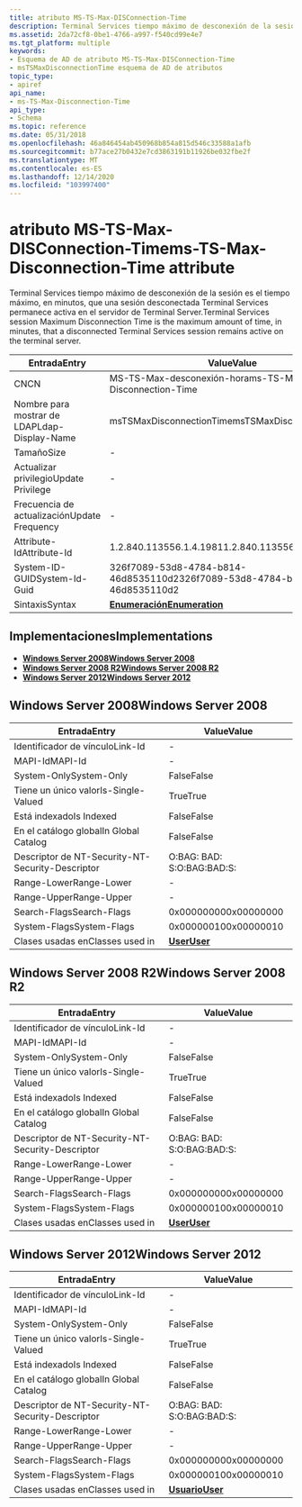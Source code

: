 ```yaml
---
title: atributo MS-TS-Max-DISConnection-Time
description: Terminal Services tiempo máximo de desconexión de la sesión es el tiempo máximo, en minutos, que una sesión desconectada Terminal Services permanece activa en el servidor de Terminal Server.
ms.assetid: 2da72cf8-0be1-4766-a997-f540cd99e4e7
ms.tgt_platform: multiple
keywords:
- Esquema de AD de atributo MS-TS-Max-DISConnection-Time
- msTSMaxDisconnectionTime esquema de AD de atributos
topic_type:
- apiref
api_name:
- ms-TS-Max-Disconnection-Time
api_type:
- Schema
ms.topic: reference
ms.date: 05/31/2018
ms.openlocfilehash: 46a846454ab450968b854a815d546c33588a1afb
ms.sourcegitcommit: b77ace27b0432e7cd3863191b11926be032fbe2f
ms.translationtype: MT
ms.contentlocale: es-ES
ms.lasthandoff: 12/14/2020
ms.locfileid: "103997400"
---
```

# <a name="ms-ts-max-disconnection-time-attribute"></a><span data-ttu-id="c3c4a-105">atributo MS-TS-Max-DISConnection-Time</span><span class="sxs-lookup"><span data-stu-id="c3c4a-105">ms-TS-Max-Disconnection-Time attribute</span></span>

<span data-ttu-id="c3c4a-106">Terminal Services tiempo máximo de desconexión de la sesión es el tiempo máximo, en minutos, que una sesión desconectada Terminal Services permanece activa en el servidor de Terminal Server.</span><span class="sxs-lookup"><span data-stu-id="c3c4a-106">Terminal Services session Maximum Disconnection Time is the maximum amount of time, in minutes, that a disconnected Terminal Services session remains active on the terminal server.</span></span>



| <span data-ttu-id="c3c4a-107">Entrada</span><span class="sxs-lookup"><span data-stu-id="c3c4a-107">Entry</span></span> | <span data-ttu-id="c3c4a-108">Value</span><span class="sxs-lookup"><span data-stu-id="c3c4a-108">Value</span></span> |
|-------------------|--------------------------------------|
| <span data-ttu-id="c3c4a-109">CN</span><span class="sxs-lookup"><span data-stu-id="c3c4a-109">CN</span></span>                | <span data-ttu-id="c3c4a-110">MS-TS-Max-desconexión-hora</span><span class="sxs-lookup"><span data-stu-id="c3c4a-110">ms-TS-Max-Disconnection-Time</span></span>         |
| <span data-ttu-id="c3c4a-111">Nombre para mostrar de LDAP</span><span class="sxs-lookup"><span data-stu-id="c3c4a-111">Ldap-Display-Name</span></span> | <span data-ttu-id="c3c4a-112">msTSMaxDisconnectionTime</span><span class="sxs-lookup"><span data-stu-id="c3c4a-112">msTSMaxDisconnectionTime</span></span>             |
| <span data-ttu-id="c3c4a-113">Tamaño</span><span class="sxs-lookup"><span data-stu-id="c3c4a-113">Size</span></span>              | \-                                   |
| <span data-ttu-id="c3c4a-114">Actualizar privilegio</span><span class="sxs-lookup"><span data-stu-id="c3c4a-114">Update Privilege</span></span>  | \-                                   |
| <span data-ttu-id="c3c4a-115">Frecuencia de actualización</span><span class="sxs-lookup"><span data-stu-id="c3c4a-115">Update Frequency</span></span>  | \-                                   |
| <span data-ttu-id="c3c4a-116">Attribute-Id</span><span class="sxs-lookup"><span data-stu-id="c3c4a-116">Attribute-Id</span></span>      | <span data-ttu-id="c3c4a-117">1.2.840.113556.1.4.1981</span><span class="sxs-lookup"><span data-stu-id="c3c4a-117">1.2.840.113556.1.4.1981</span></span>              |
| <span data-ttu-id="c3c4a-118">System-ID-GUID</span><span class="sxs-lookup"><span data-stu-id="c3c4a-118">System-Id-Guid</span></span>    | <span data-ttu-id="c3c4a-119">326f7089-53d8-4784-b814-46d8535110d2</span><span class="sxs-lookup"><span data-stu-id="c3c4a-119">326f7089-53d8-4784-b814-46d8535110d2</span></span> |
| <span data-ttu-id="c3c4a-120">Sintaxis</span><span class="sxs-lookup"><span data-stu-id="c3c4a-120">Syntax</span></span>            | [<span data-ttu-id="c3c4a-121">**Enumeración**</span><span class="sxs-lookup"><span data-stu-id="c3c4a-121">**Enumeration**</span></span>](s-enumeration.md) |



## <a name="implementations"></a><span data-ttu-id="c3c4a-122">Implementaciones</span><span class="sxs-lookup"><span data-stu-id="c3c4a-122">Implementations</span></span>

-   [<span data-ttu-id="c3c4a-123">**Windows Server 2008**</span><span class="sxs-lookup"><span data-stu-id="c3c4a-123">**Windows Server 2008**</span></span>](#windows-server-2008)
-   [<span data-ttu-id="c3c4a-124">**Windows Server 2008 R2**</span><span class="sxs-lookup"><span data-stu-id="c3c4a-124">**Windows Server 2008 R2**</span></span>](#windows-server-2008-r2)
-   [<span data-ttu-id="c3c4a-125">**Windows Server 2012**</span><span class="sxs-lookup"><span data-stu-id="c3c4a-125">**Windows Server 2012**</span></span>](#windows-server-2012)

## <a name="windows-server-2008"></a><span data-ttu-id="c3c4a-126">Windows Server 2008</span><span class="sxs-lookup"><span data-stu-id="c3c4a-126">Windows Server 2008</span></span>



| <span data-ttu-id="c3c4a-127">Entrada</span><span class="sxs-lookup"><span data-stu-id="c3c4a-127">Entry</span></span> | <span data-ttu-id="c3c4a-128">Value</span><span class="sxs-lookup"><span data-stu-id="c3c4a-128">Value</span></span> |
|------------------------|-----------------------------------|
| <span data-ttu-id="c3c4a-129">Identificador de vínculo</span><span class="sxs-lookup"><span data-stu-id="c3c4a-129">Link-Id</span></span>                | \-                                |
| <span data-ttu-id="c3c4a-130">MAPI-Id</span><span class="sxs-lookup"><span data-stu-id="c3c4a-130">MAPI-Id</span></span>                | \-                                |
| <span data-ttu-id="c3c4a-131">System-Only</span><span class="sxs-lookup"><span data-stu-id="c3c4a-131">System-Only</span></span>            | <span data-ttu-id="c3c4a-132">False</span><span class="sxs-lookup"><span data-stu-id="c3c4a-132">False</span></span>                             |
| <span data-ttu-id="c3c4a-133">Tiene un único valor</span><span class="sxs-lookup"><span data-stu-id="c3c4a-133">Is-Single-Valued</span></span>       | <span data-ttu-id="c3c4a-134">True</span><span class="sxs-lookup"><span data-stu-id="c3c4a-134">True</span></span>                              |
| <span data-ttu-id="c3c4a-135">Está indexado</span><span class="sxs-lookup"><span data-stu-id="c3c4a-135">Is Indexed</span></span>             | <span data-ttu-id="c3c4a-136">False</span><span class="sxs-lookup"><span data-stu-id="c3c4a-136">False</span></span>                             |
| <span data-ttu-id="c3c4a-137">En el catálogo global</span><span class="sxs-lookup"><span data-stu-id="c3c4a-137">In Global Catalog</span></span>      | <span data-ttu-id="c3c4a-138">False</span><span class="sxs-lookup"><span data-stu-id="c3c4a-138">False</span></span>                             |
| <span data-ttu-id="c3c4a-139">Descriptor de NT-Security-</span><span class="sxs-lookup"><span data-stu-id="c3c4a-139">NT-Security-Descriptor</span></span> | <span data-ttu-id="c3c4a-140">O:BAG: BAD: S:</span><span class="sxs-lookup"><span data-stu-id="c3c4a-140">O:BAG:BAD:S:</span></span>                      |
| <span data-ttu-id="c3c4a-141">Range-Lower</span><span class="sxs-lookup"><span data-stu-id="c3c4a-141">Range-Lower</span></span>            | \-                                |
| <span data-ttu-id="c3c4a-142">Range-Upper</span><span class="sxs-lookup"><span data-stu-id="c3c4a-142">Range-Upper</span></span>            | \-                                |
| <span data-ttu-id="c3c4a-143">Search-Flags</span><span class="sxs-lookup"><span data-stu-id="c3c4a-143">Search-Flags</span></span>           | <span data-ttu-id="c3c4a-144">0x00000000</span><span class="sxs-lookup"><span data-stu-id="c3c4a-144">0x00000000</span></span>                        |
| <span data-ttu-id="c3c4a-145">System-Flags</span><span class="sxs-lookup"><span data-stu-id="c3c4a-145">System-Flags</span></span>           | <span data-ttu-id="c3c4a-146">0x00000010</span><span class="sxs-lookup"><span data-stu-id="c3c4a-146">0x00000010</span></span>                        |
| <span data-ttu-id="c3c4a-147">Clases usadas en</span><span class="sxs-lookup"><span data-stu-id="c3c4a-147">Classes used in</span></span>        | [<span data-ttu-id="c3c4a-148">**User**</span><span class="sxs-lookup"><span data-stu-id="c3c4a-148">**User**</span></span>](c-user.md)<br/> |



## <a name="windows-server-2008-r2"></a><span data-ttu-id="c3c4a-149">Windows Server 2008 R2</span><span class="sxs-lookup"><span data-stu-id="c3c4a-149">Windows Server 2008 R2</span></span>



| <span data-ttu-id="c3c4a-150">Entrada</span><span class="sxs-lookup"><span data-stu-id="c3c4a-150">Entry</span></span> | <span data-ttu-id="c3c4a-151">Value</span><span class="sxs-lookup"><span data-stu-id="c3c4a-151">Value</span></span> |
|------------------------|-----------------------------------|
| <span data-ttu-id="c3c4a-152">Identificador de vínculo</span><span class="sxs-lookup"><span data-stu-id="c3c4a-152">Link-Id</span></span>                | \-                                |
| <span data-ttu-id="c3c4a-153">MAPI-Id</span><span class="sxs-lookup"><span data-stu-id="c3c4a-153">MAPI-Id</span></span>                | \-                                |
| <span data-ttu-id="c3c4a-154">System-Only</span><span class="sxs-lookup"><span data-stu-id="c3c4a-154">System-Only</span></span>            | <span data-ttu-id="c3c4a-155">False</span><span class="sxs-lookup"><span data-stu-id="c3c4a-155">False</span></span>                             |
| <span data-ttu-id="c3c4a-156">Tiene un único valor</span><span class="sxs-lookup"><span data-stu-id="c3c4a-156">Is-Single-Valued</span></span>       | <span data-ttu-id="c3c4a-157">True</span><span class="sxs-lookup"><span data-stu-id="c3c4a-157">True</span></span>                              |
| <span data-ttu-id="c3c4a-158">Está indexado</span><span class="sxs-lookup"><span data-stu-id="c3c4a-158">Is Indexed</span></span>             | <span data-ttu-id="c3c4a-159">False</span><span class="sxs-lookup"><span data-stu-id="c3c4a-159">False</span></span>                             |
| <span data-ttu-id="c3c4a-160">En el catálogo global</span><span class="sxs-lookup"><span data-stu-id="c3c4a-160">In Global Catalog</span></span>      | <span data-ttu-id="c3c4a-161">False</span><span class="sxs-lookup"><span data-stu-id="c3c4a-161">False</span></span>                             |
| <span data-ttu-id="c3c4a-162">Descriptor de NT-Security-</span><span class="sxs-lookup"><span data-stu-id="c3c4a-162">NT-Security-Descriptor</span></span> | <span data-ttu-id="c3c4a-163">O:BAG: BAD: S:</span><span class="sxs-lookup"><span data-stu-id="c3c4a-163">O:BAG:BAD:S:</span></span>                      |
| <span data-ttu-id="c3c4a-164">Range-Lower</span><span class="sxs-lookup"><span data-stu-id="c3c4a-164">Range-Lower</span></span>            | \-                                |
| <span data-ttu-id="c3c4a-165">Range-Upper</span><span class="sxs-lookup"><span data-stu-id="c3c4a-165">Range-Upper</span></span>            | \-                                |
| <span data-ttu-id="c3c4a-166">Search-Flags</span><span class="sxs-lookup"><span data-stu-id="c3c4a-166">Search-Flags</span></span>           | <span data-ttu-id="c3c4a-167">0x00000000</span><span class="sxs-lookup"><span data-stu-id="c3c4a-167">0x00000000</span></span>                        |
| <span data-ttu-id="c3c4a-168">System-Flags</span><span class="sxs-lookup"><span data-stu-id="c3c4a-168">System-Flags</span></span>           | <span data-ttu-id="c3c4a-169">0x00000010</span><span class="sxs-lookup"><span data-stu-id="c3c4a-169">0x00000010</span></span>                        |
| <span data-ttu-id="c3c4a-170">Clases usadas en</span><span class="sxs-lookup"><span data-stu-id="c3c4a-170">Classes used in</span></span>        | [<span data-ttu-id="c3c4a-171">**User**</span><span class="sxs-lookup"><span data-stu-id="c3c4a-171">**User**</span></span>](c-user.md)<br/> |



## <a name="windows-server-2012"></a><span data-ttu-id="c3c4a-172">Windows Server 2012</span><span class="sxs-lookup"><span data-stu-id="c3c4a-172">Windows Server 2012</span></span>



| <span data-ttu-id="c3c4a-173">Entrada</span><span class="sxs-lookup"><span data-stu-id="c3c4a-173">Entry</span></span> | <span data-ttu-id="c3c4a-174">Value</span><span class="sxs-lookup"><span data-stu-id="c3c4a-174">Value</span></span> |
|------------------------|-----------------------------------|
| <span data-ttu-id="c3c4a-175">Identificador de vínculo</span><span class="sxs-lookup"><span data-stu-id="c3c4a-175">Link-Id</span></span>                | \-                                |
| <span data-ttu-id="c3c4a-176">MAPI-Id</span><span class="sxs-lookup"><span data-stu-id="c3c4a-176">MAPI-Id</span></span>                | \-                                |
| <span data-ttu-id="c3c4a-177">System-Only</span><span class="sxs-lookup"><span data-stu-id="c3c4a-177">System-Only</span></span>            | <span data-ttu-id="c3c4a-178">False</span><span class="sxs-lookup"><span data-stu-id="c3c4a-178">False</span></span>                             |
| <span data-ttu-id="c3c4a-179">Tiene un único valor</span><span class="sxs-lookup"><span data-stu-id="c3c4a-179">Is-Single-Valued</span></span>       | <span data-ttu-id="c3c4a-180">True</span><span class="sxs-lookup"><span data-stu-id="c3c4a-180">True</span></span>                              |
| <span data-ttu-id="c3c4a-181">Está indexado</span><span class="sxs-lookup"><span data-stu-id="c3c4a-181">Is Indexed</span></span>             | <span data-ttu-id="c3c4a-182">False</span><span class="sxs-lookup"><span data-stu-id="c3c4a-182">False</span></span>                             |
| <span data-ttu-id="c3c4a-183">En el catálogo global</span><span class="sxs-lookup"><span data-stu-id="c3c4a-183">In Global Catalog</span></span>      | <span data-ttu-id="c3c4a-184">False</span><span class="sxs-lookup"><span data-stu-id="c3c4a-184">False</span></span>                             |
| <span data-ttu-id="c3c4a-185">Descriptor de NT-Security-</span><span class="sxs-lookup"><span data-stu-id="c3c4a-185">NT-Security-Descriptor</span></span> | <span data-ttu-id="c3c4a-186">O:BAG: BAD: S:</span><span class="sxs-lookup"><span data-stu-id="c3c4a-186">O:BAG:BAD:S:</span></span>                      |
| <span data-ttu-id="c3c4a-187">Range-Lower</span><span class="sxs-lookup"><span data-stu-id="c3c4a-187">Range-Lower</span></span>            | \-                                |
| <span data-ttu-id="c3c4a-188">Range-Upper</span><span class="sxs-lookup"><span data-stu-id="c3c4a-188">Range-Upper</span></span>            | \-                                |
| <span data-ttu-id="c3c4a-189">Search-Flags</span><span class="sxs-lookup"><span data-stu-id="c3c4a-189">Search-Flags</span></span>           | <span data-ttu-id="c3c4a-190">0x00000000</span><span class="sxs-lookup"><span data-stu-id="c3c4a-190">0x00000000</span></span>                        |
| <span data-ttu-id="c3c4a-191">System-Flags</span><span class="sxs-lookup"><span data-stu-id="c3c4a-191">System-Flags</span></span>           | <span data-ttu-id="c3c4a-192">0x00000010</span><span class="sxs-lookup"><span data-stu-id="c3c4a-192">0x00000010</span></span>                        |
| <span data-ttu-id="c3c4a-193">Clases usadas en</span><span class="sxs-lookup"><span data-stu-id="c3c4a-193">Classes used in</span></span>        | [<span data-ttu-id="c3c4a-194">**Usuario**</span><span class="sxs-lookup"><span data-stu-id="c3c4a-194">**User**</span></span>](c-user.md)<br/> |



 

 






